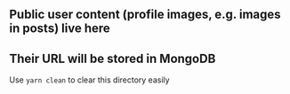 ## Public user content (profile images, e.g. images in posts) live here

## Their URL will be stored in MongoDB

Use `yarn clean` to clear this directory easily
